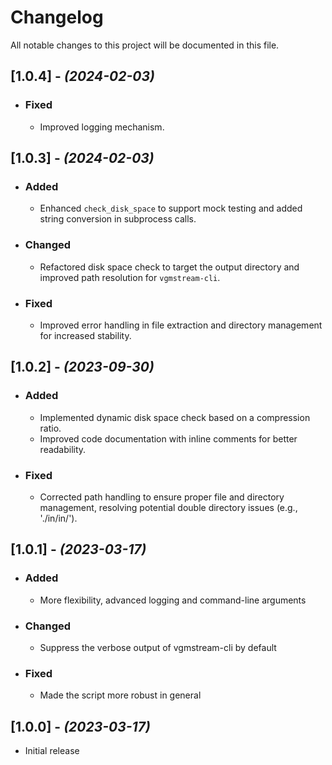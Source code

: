 # Changelog

All notable changes to this project will be documented in this file.

## [1.0.4] - _(2024-02-03)_

- ### Fixed
  - Improved logging mechanism.

## [1.0.3] - _(2024-02-03)_

- ### Added
  - Enhanced `check_disk_space` to support mock testing and added string conversion in subprocess calls.

- ### Changed
  - Refactored disk space check to target the output directory and improved path resolution for `vgmstream-cli`.

- ### Fixed
  - Improved error handling in file extraction and directory management for increased stability.

## [1.0.2] - _(2023-09-30)_

- ### Added
  - Implemented dynamic disk space check based on a compression ratio.
  - Improved code documentation with inline comments for better readability.

- ### Fixed
  - Corrected path handling to ensure proper file and directory management, resolving potential double directory issues (e.g., './in/in/').

## [1.0.1] - _(2023-03-17)_

- ### Added
  - More flexibility, advanced logging and command-line arguments

- ### Changed
  - Suppress the verbose output of vgmstream-cli by default

- ### Fixed
  - Made the script more robust in general

## [1.0.0] - _(2023-03-17)_

- Initial release
